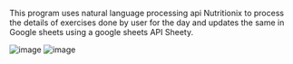 This program uses natural language processing api Nutritionix to process the details of exercises done by user for the day and updates the same in Google sheets using a google sheets API Sheety.

![image](https://user-images.githubusercontent.com/25523043/127598504-e008bc3a-de3d-404a-a101-38b109f64235.png)
![image](https://user-images.githubusercontent.com/25523043/127598380-4e96ea77-601a-486a-95d3-19362d5273b2.png)
